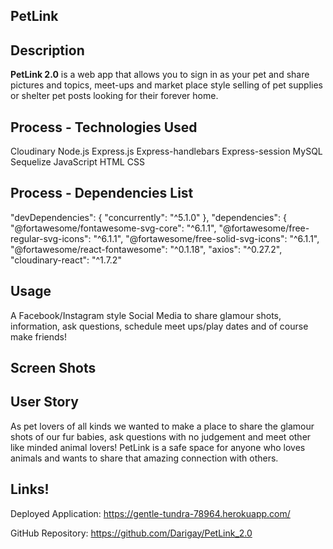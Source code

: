 ## PetLink
## Description
**PetLink 2.0** is a web app that allows you to sign in as your pet and share pictures and topics, meet-ups and market place style selling of pet supplies or shelter pet posts looking for their forever home.
## Process - Technologies Used
Cloudinary
Node.js
Express.js
Express-handlebars
Express-session
MySQL
Sequelize
JavaScript
HTML 
CSS

## Process - Dependencies List	
"devDependencies": {
   "concurrently": "^5.1.0"
  },
 "dependencies": {
        "@fortawesome/fontawesome-svg-core": "^6.1.1",
        "@fortawesome/free-regular-svg-icons": "^6.1.1",
        "@fortawesome/free-solid-svg-icons": "^6.1.1",
        "@fortawesome/react-fontawesome": "^0.1.18",
        "axios": "^0.27.2",
        "cloudinary-react": "^1.7.2"

  ## Usage
A Facebook/Instagram style Social Media to share glamour shots, information, ask questions, schedule meet ups/play dates and of course make friends! 

## Screen Shots

## User Story 

As pet lovers of all kinds we wanted to make a place to share the glamour shots of our fur babies, ask questions with no judgement and meet other like minded animal lovers! PetLink is a safe space for anyone who loves animals and wants to share that amazing connection with others. 



## Links!
Deployed Application:
https://gentle-tundra-78964.herokuapp.com/ 

GitHub Repository: 
https://github.com/Darigay/PetLink_2.0

